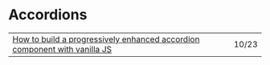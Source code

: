 # Accordions

|  |  |
| :--- | :--- |
| [How to build a progressively enhanced accordion component with vanilla JS](https://gomakethings.com/how-to-build-a-progressively-enhanced-accordion-component-with-vanilla-js/) | 10/23 |


